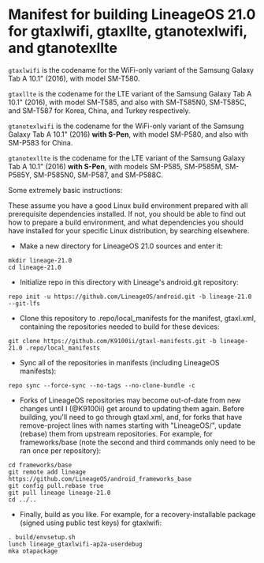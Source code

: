 # Manifest for building LineageOS 21.0 for gtaxlwifi, gtaxllte, gtanotexlwifi, and gtanotexllte

`gtaxlwifi` is the codename for the WiFi-only variant of the Samsung Galaxy Tab A 10.1" (2016), with model SM-T580.

`gtaxllte` is the codename for the LTE variant of the Samsung Galaxy Tab A 10.1" (2016), with model SM-T585, and also with SM-T585N0, SM-T585C, and SM-T587 for Korea, China, and Turkey respectively.

`gtanotexlwifi` is the codename for the WiFi-only variant of the Samsung Galaxy Tab A 10.1" (2016) **with S-Pen**, with model SM-P580, and also with SM-P583 for China.

`gtanotexllte` is the codename for the LTE variant of the Samsung Galaxy Tab A 10.1" (2016) **with S-Pen**, with models SM-P585, SM-P585M, SM-P585Y, SM-P585N0, SM-P587, and SM-P588C.

Some extremely basic instructions:

These assume you have a good Linux build environment prepared with all prerequisite dependencies installed. If not, you should be able to find out how to prepare a build environment, and what dependencies you should have installed for your specific Linux distribution, by searching elsewhere.

- Make a new directory for LineageOS 21.0 sources and enter it:
```
mkdir lineage-21.0
cd lineage-21.0
```

- Initialize repo in this directory with Lineage's android.git repository:
```
repo init -u https://github.com/LineageOS/android.git -b lineage-21.0 --git-lfs
```

- Clone this repository to .repo/local_manifests for the manifest, gtaxl.xml, containing the repositories needed to build for these devices:
```
git clone https://github.com/K9100ii/gtaxl-manifests.git -b lineage-21.0 .repo/local_manifests
```

- Sync all of the repositories in manifests (including LineageOS manifests):
```
repo sync --force-sync --no-tags --no-clone-bundle -c
```

- Forks of LineageOS repositories may become out-of-date from new changes until I (@K9100ii) get around to updating them again. Before building, you'll need to go through gtaxl.xml, and, for forks that have remove-project lines with names starting with "LineageOS/", update (rebase) them from upstream repositories. For example, for frameworks/base (note the second and third commands only need to be ran once per repository):
```
cd frameworks/base
git remote add lineage https://github.com/LineageOS/android_frameworks_base
git config pull.rebase true
git pull lineage lineage-21.0
cd ../..
```

- Finally, build as you like. For example, for a recovery-installable package (signed using public test keys) for gtaxlwifi:
```
. build/envsetup.sh
lunch lineage_gtaxlwifi-ap2a-userdebug
mka otapackage
```
